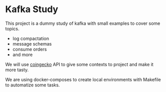 Kafka Study
===

This project is a dummy study of kafka with small examples to cover some topics.

- log compactation
- message schemas
- consume orders
- and more

We will use [coingecko](https://www.coingecko.com/en/api/documentation) API to give some contexts to project and make it more tasty.

We are using docker-composes to create local environments with Makefile to automatize some tasks.